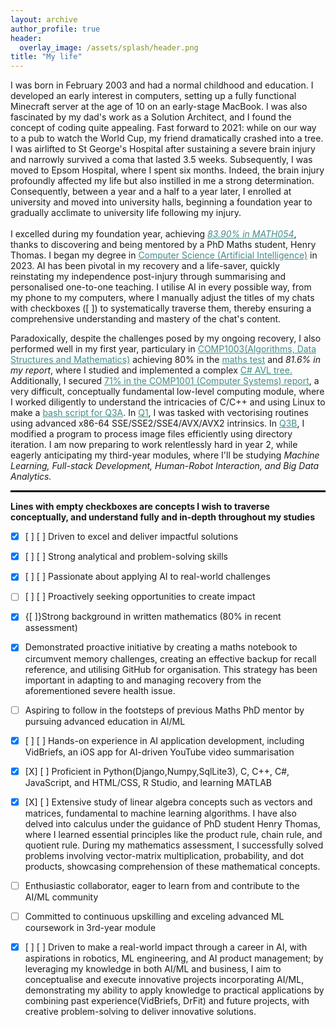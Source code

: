 ```yaml
---
layout: archive
author_profile: true
header:
  overlay_image: /assets/splash/header.png
title: "My life"
---
```



I was born in February 2003 and had a normal childhood and education. I developed an early interest in computers, setting up a fully functional Minecraft server at the age of 10 on an early-stage MacBook. I was also fascinated by my dad's work as a Solution Architect, and I found the concept of coding quite appealing. Fast forward to 2021: while on our way to a pub to watch the World Cup, my friend dramatically crashed into a tree. I was airlifted to St George's Hospital after sustaining a severe brain injury and narrowly survived a coma that lasted 3.5 weeks. Subsequently, I was moved to Epsom Hospital, where I spent six months.
Indeed, the brain injury profoundly affected my life but also instilled in me a strong determination. Consequently, between a year and a half to a year later, I enrolled at university and moved into university halls, beginning a foundation year to gradually acclimate to university life following my injury.<br><br>
I excelled during my foundation year, achieving <em><a href="https://alfie-ns.github.io/math054.pdf" target="_blank" style="color: #448c88">83.90% in MATH054</a></em>, thanks to discovering and being mentored by a PhD Maths student, Henry Thomas. I began my degree in <a href="https://alfie-ns.github.io/BSc_Computer_Science.pdf" target="_blank" style="color: #448c88">Computer Science (Artificial Intelligence)</a> in 2023. AI has been pivotal in my recovery and a life-saver,  quickly reinstating my independence post-injury through summarising and personalised one-to-one teaching. I utilise AI in every possible way, from my phone to my computers, where I manually adjust the titles of my chats with checkboxes ([ ]) to systematically traverse them, thereby ensuring a comprehensive understanding and mastery of the chat's content.

Paradoxically, despite the challenges posed by my ongoing recovery, I also performed well in my first year, particulary in <a href="https://alfie-ns.github.io/comp1003.pdf" target="_blank" style="color: #448c88;">COMP1003(Algorithms, Data Structures and Mathematics)</a> achieving 80% in the <a href="{{ site.baseurl }}/1003-test" target="_blank" style="color: #448c88;">maths test</a> and <em>81.6% in my report</em>, where I studied and implemented a complex <a href="https://github.com/alfie-ns/1003-CW" target="_blank" style="color: #448c88;">C# AVL tree.</a> Additionally, I secured <a href="{{ site.baseurl }}/1001-cw" target="_blank" style="color: #448c88;">71% in the COMP1001 (Computer Systems) report</a>, a very difficult, conceptually fundamental low-level computing module, where I worked diligently to understand the intricacies of C/C++ and using Linux to make a <a href="https://github.com/alfie-ns/1001-CW/blob/main/q3/q3/q3a.sh" target="_blank" style="color: #448c88;">bash script for Q3A</a>. In <a href="https://github.com/alfie-ns/1001-CW/tree/main/q1/CW-2" target="_blank" style="color: #448c88;">Q1</a>, I was tasked with vectorising routines using advanced x86-64 SSE/SSE2/SSE4/AVX/AVX2 intrinsics. In <a href="https://github.com/alfie-ns/1001-CW/blob/main/q3/q3/q3b.cpp" target="_blank" style="color: #448c88;">Q3B</a>, I modified a program to process image files efficiently using directory iteration. I am now preparing to work relentlessly hard in year 2, while eagerly anticipating my third-year modules, where I'll be studying <em>Machine Learning, Full-stack Development, Human-Robot Interaction, and Big Data Analytics.</em>

<hr>
<!-- Styling for the horizontal line^ -->
<style>
hr {
    border: none;
    border-top: 2px solid black; 
    width: 100%;  
}
</style>

  <b>Lines with empty checkboxes are concepts I wish to traverse conceptually, and understand fully and in-depth throughout my studies</b>

  

  - [X] [ ] [ ] Driven to excel and deliver impactful solutions

  - [X] [ ] [ ] Strong analytical and problem-solving skills

  - [X] [ ] [ ] Passionate about applying AI to real-world challenges

  - [ ] [  ] [ ] Proactively seeking opportunities to create impact

  - [X] {[ ]}Strong background in written mathematics (80% in recent assessment)

  - [X] Demonstrated proactive initiative by creating a maths notebook to circumvent memory challenges, creating an effective backup for recall reference, and utilising GitHub for organisation. This strategy has been important in adapting to and managing recovery from the aforementioned severe health issue.

  - [ ] Aspiring to follow in the footsteps of previous Maths PhD mentor by pursuing advanced education in AI/ML

  - [X] [ ] [ ] Hands-on experience in AI application development, including VidBriefs, an iOS app for AI-driven YouTube video summarisation

  - [X] [X] [ ] Proficient in Python(Django,Numpy,SqlLite3), C, C++, C#, JavaScript, and HTML/CSS, R Studio, and learning MATLAB

  - [X] [X] [ ] Extensive study of linear algebra concepts such as vectors and matrices, fundamental to machine learning algorithms. I have also delved into calculus under the guidance of PhD student Henry Thomas, where I learned essential principles like the product rule, chain rule, and quotient rule. During my mathematics assessment, I successfully solved problems involving vector-matrix multiplication, probability, and dot products, showcasing comprehension of these mathematical concepts.

  - [ ] Enthusiastic collaborator, eager to learn from and contribute to the AI/ML community

  - [ ] Committed to continuous upskilling and exceling advanced ML coursework in 3rd-year module 

  - [X] [ ] [ ] Driven to make a real-world impact through a career in AI, with aspirations in robotics, ML engineering, and AI product management; by leveraging my knowledge in both AI/ML and business, I aim to conceptualise and execute innovative projects incorporating AI/ML, demonstrating my ability to apply knowledge to practical applications by combining past experience(VidBriefs, DrFit) and future projects, with creative problem-solving to deliver innovative solutions.
  


  